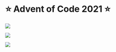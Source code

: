 # ⭐️ Advent of Code 2021 ⭐️

![](https://img.shields.io/badge/day%20📅-8-blue)
  
![](https://img.shields.io/badge/stars%20⭐-14-yellow)
  
![](https://img.shields.io/badge/days%20completed-7-red)
